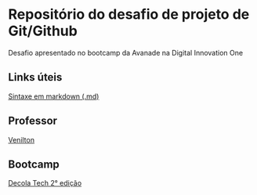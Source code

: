 # Repositório do desafio de projeto de Git/Github
Desafio apresentado no bootcamp da Avanade na Digital Innovation One

## Links úteis
[Sintaxe em markdown (.md)](https://www.markdownguide.org/getting-started/)

## Professor
[Venilton](https://www.linkedin.com/in/falvojr/)

## Bootcamp
[Decola Tech 2° edição](https://web.dio.me/track/decola-tech-2a-edicao?tab=path)
